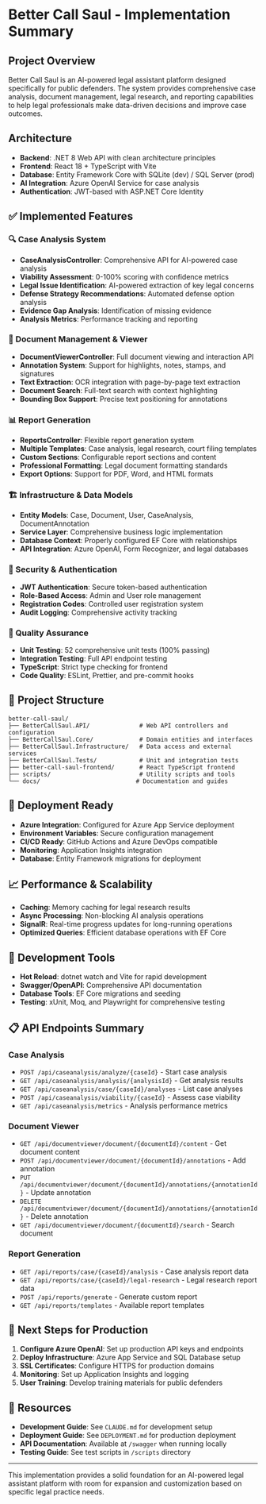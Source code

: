 # Better Call Saul - Implementation Summary

## Project Overview
Better Call Saul is an AI-powered legal assistant platform designed specifically for public defenders. The system provides comprehensive case analysis, document management, legal research, and reporting capabilities to help legal professionals make data-driven decisions and improve case outcomes.

## Architecture
- **Backend**: .NET 8 Web API with clean architecture principles
- **Frontend**: React 18 + TypeScript with Vite
- **Database**: Entity Framework Core with SQLite (dev) / SQL Server (prod)
- **AI Integration**: Azure OpenAI Service for case analysis
- **Authentication**: JWT-based with ASP.NET Core Identity

## ✅ Implemented Features

### 🔍 Case Analysis System
- **CaseAnalysisController**: Comprehensive API for AI-powered case analysis
- **Viability Assessment**: 0-100% scoring with confidence metrics
- **Legal Issue Identification**: AI-powered extraction of key legal concerns
- **Defense Strategy Recommendations**: Automated defense option analysis
- **Evidence Gap Analysis**: Identification of missing evidence
- **Analysis Metrics**: Performance tracking and reporting

### 📄 Document Management & Viewer
- **DocumentViewerController**: Full document viewing and interaction API
- **Annotation System**: Support for highlights, notes, stamps, and signatures
- **Text Extraction**: OCR integration with page-by-page text extraction
- **Document Search**: Full-text search with context highlighting
- **Bounding Box Support**: Precise text positioning for annotations

### 📊 Report Generation
- **ReportsController**: Flexible report generation system
- **Multiple Templates**: Case analysis, legal research, court filing templates
- **Custom Sections**: Configurable report sections and content
- **Professional Formatting**: Legal document formatting standards
- **Export Options**: Support for PDF, Word, and HTML formats

### 🏗️ Infrastructure & Data Models
- **Entity Models**: Case, Document, User, CaseAnalysis, DocumentAnnotation
- **Service Layer**: Comprehensive business logic implementation
- **Database Context**: Properly configured EF Core with relationships
- **API Integration**: Azure OpenAI, Form Recognizer, and legal databases

### 🔐 Security & Authentication
- **JWT Authentication**: Secure token-based authentication
- **Role-Based Access**: Admin and User role management
- **Registration Codes**: Controlled user registration system
- **Audit Logging**: Comprehensive activity tracking

### 🧪 Quality Assurance
- **Unit Testing**: 52 comprehensive unit tests (100% passing)
- **Integration Testing**: Full API endpoint testing
- **TypeScript**: Strict type checking for frontend
- **Code Quality**: ESLint, Prettier, and pre-commit hooks

## 📁 Project Structure
```
better-call-saul/
├── BetterCallSaul.API/              # Web API controllers and configuration
├── BetterCallSaul.Core/             # Domain entities and interfaces
├── BetterCallSaul.Infrastructure/   # Data access and external services
├── BetterCallSaul.Tests/            # Unit and integration tests
├── better-call-saul-frontend/       # React TypeScript frontend
├── scripts/                         # Utility scripts and tools
└── docs/                           # Documentation and guides
```

## 🚀 Deployment Ready
- **Azure Integration**: Configured for Azure App Service deployment
- **Environment Variables**: Secure configuration management
- **CI/CD Ready**: GitHub Actions and Azure DevOps compatible
- **Monitoring**: Application Insights integration
- **Database**: Entity Framework migrations for deployment

## 📈 Performance & Scalability
- **Caching**: Memory caching for legal research results
- **Async Processing**: Non-blocking AI analysis operations
- **SignalR**: Real-time progress updates for long-running operations
- **Optimized Queries**: Efficient database operations with EF Core

## 🔧 Development Tools
- **Hot Reload**: dotnet watch and Vite for rapid development
- **Swagger/OpenAPI**: Comprehensive API documentation
- **Database Tools**: EF Core migrations and seeding
- **Testing**: xUnit, Moq, and Playwright for comprehensive testing

## 📋 API Endpoints Summary

### Case Analysis
- `POST /api/caseanalysis/analyze/{caseId}` - Start case analysis
- `GET /api/caseanalysis/analysis/{analysisId}` - Get analysis results
- `GET /api/caseanalysis/case/{caseId}/analyses` - List case analyses
- `POST /api/caseanalysis/viability/{caseId}` - Assess case viability
- `GET /api/caseanalysis/metrics` - Analysis performance metrics

### Document Viewer
- `GET /api/documentviewer/document/{documentId}/content` - Get document content
- `POST /api/documentviewer/document/{documentId}/annotations` - Add annotation
- `PUT /api/documentviewer/document/{documentId}/annotations/{annotationId}` - Update annotation
- `DELETE /api/documentviewer/document/{documentId}/annotations/{annotationId}` - Delete annotation
- `GET /api/documentviewer/document/{documentId}/search` - Search document

### Report Generation
- `GET /api/reports/case/{caseId}/analysis` - Case analysis report data
- `GET /api/reports/case/{caseId}/legal-research` - Legal research report data
- `POST /api/reports/generate` - Generate custom report
- `GET /api/reports/templates` - Available report templates

## 🎯 Next Steps for Production
1. **Configure Azure OpenAI**: Set up production API keys and endpoints
2. **Deploy Infrastructure**: Azure App Service and SQL Database setup
3. **SSL Certificates**: Configure HTTPS for production domains
4. **Monitoring**: Set up Application Insights and logging
5. **User Training**: Develop training materials for public defenders

## 🔗 Resources
- **Development Guide**: See `CLAUDE.md` for development setup
- **Deployment Guide**: See `DEPLOYMENT.md` for production deployment
- **API Documentation**: Available at `/swagger` when running locally
- **Testing Guide**: See test scripts in `/scripts` directory

---

This implementation provides a solid foundation for an AI-powered legal assistant platform with room for expansion and customization based on specific legal practice needs.